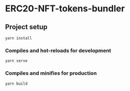 # ERC20-NFT-tokens-bundler

## Project setup
```
yarn install
```

### Compiles and hot-reloads for development
```
yarn serve
```

### Compiles and minifies for production
```
yarn build
```
